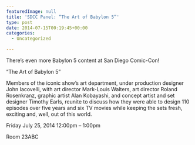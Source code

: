 ```yaml
---
featuredImage: null
title: 'SDCC Panel: “The Art of Babylon 5”'
type: post
date: 2014-07-15T00:19:45+00:00
categories:
  - Uncategorized

---
```

There&#8217;s even more Babylon 5 content at San Diego Comic-Con!

&#8220;The Art of Babylon 5&#8221;

Members of the iconic show&#8217;s art department, under production designer John Iacovelli, with art director Mark-Louis Walters, art director Roland Rosenkranz, graphic artist Alan Kobayashi, and concept artist and set designer Timothy Earls, reunite to discuss how they were able to design 110 episodes over five years and six TV movies while keeping the sets fresh, exciting and, well, out of this world.

Friday July 25, 2014 12:00pm &#8211; 1:00pm

Room 23ABC
